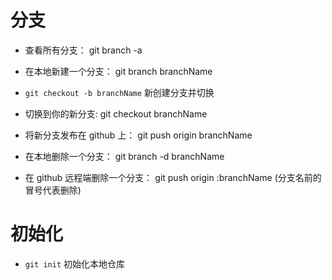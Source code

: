 # 分支

- 查看所有分支： git branch -a

- 在本地新建一个分支： git branch branchName
- `git checkout -b branchName` 新创建分支并切换

- 切换到你的新分支: git checkout branchName

- 将新分支发布在 github 上： git push origin branchName

- 在本地删除一个分支： git branch -d branchName

- 在 github 远程端删除一个分支： git push origin :branchName (分支名前的冒号代表删除)

# 初始化

- `git init` 初始化本地仓库
